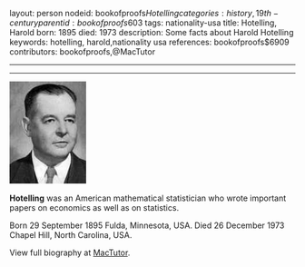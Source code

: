 layout: person
nodeid: bookofproofs$Hotelling
categories: history,19th-century
parentid: bookofproofs$603
tags: nationality-usa
title: Hotelling, Harold
born: 1895
died: 1973
description: Some facts about Harold Hotelling
keywords: hotelling, harold,nationality usa
references: bookofproofs$6909
contributors: bookofproofs,@MacTutor

---


---

![Hotelling.jpg](https://github.com/bookofproofs/bookofproofs.github.io/blob/main/_sources/_assets/images/portraits/Hotelling.jpg?raw=true)

**Hotelling** was an American mathematical statistician who wrote important papers on economics as well as on statistics.

Born 29 September 1895 Fulda, Minnesota, USA. Died 26 December 1973 Chapel Hill, North Carolina, USA.


View full biography at [MacTutor](https://mathshistory.st-andrews.ac.uk/Biographies/Hotelling/).